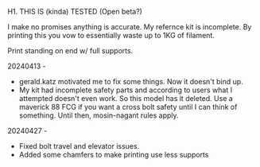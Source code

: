 H1. THIS IS (kinda) TESTED (Open beta?)

I make no promises anything is accurate. My refernce kit is incomplete. By printing this you vow to essentially waste up to 1KG of filament. 

Print standing on end w/ full supports. 

20240413 - 
* gerald.katz motivated me to fix some things. Now it doesn't bind up.
* My kit had incomplete safety parts and according to users what I attempted doesn't even work. So this model has it deleted. Use a maverick 88 FCG if you want a cross bolt safety until I can think of something. Until then, mosin-nagant rules apply. 

20240427 -
* Fixed bolt travel and elevator issues.
* Added some chamfers to make printing use less supports
